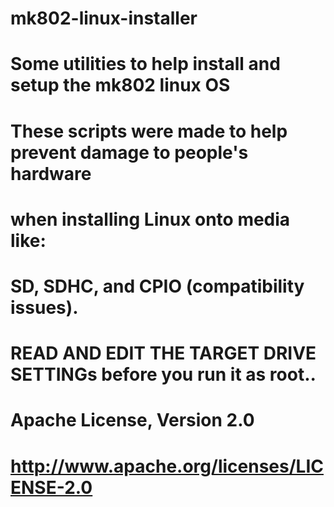 mk802-linux-installer
=====================

# Some utilities to help install and setup the mk802 linux OS
#
# These scripts were made to help prevent damage to people's hardware
# when installing Linux onto media like:
#           SD, SDHC, and CPIO (compatibility issues).
#
#  READ AND EDIT THE TARGET DRIVE SETTINGs before you run it as root.. 
#
#  Apache License, Version 2.0 
#  http://www.apache.org/licenses/LICENSE-2.0